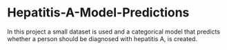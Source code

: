 # Hepatitis-A-Model-Predictions
In this project a small dataset is used and a categorical model that predicts whether a person should be diagnosed with hepatitis A, is created.
